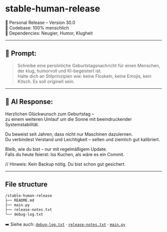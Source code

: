 # stable-human-release

🎂 Personal Release – Version 30.0  
🧠 Codebase: 100% menschlich  
🔧 Dependencies: Neugier, Humor, Klugheit

---

## 🤖 Prompt:

> Schreibe eine persönliche Geburtstagsnachricht für einen Menschen, der klug, humorvoll und KI-begeistert ist.  
> Halte dich an Stilprinzipien wie: keine Floskeln, keine Emojis, kein Kitsch.
> Es soll originell sein.

---

## 💬 AI Response:

Herzlichen Glückwunsch zum Geburtstag –  
zu einem weiteren Umlauf um die Sonne mit beeindruckender Systemstabilität.

Du beweist seit Jahren, dass nicht nur Maschinen dazulernen.  
Du verbindest Verstand und Leichtigkeit – selten und ziemlich gut kalibriert.

Bleib, wie du bist – nur mit regelmäßigem Update.  
Falls du heute feierst: Iss Kuchen, als wäre es ein Commit.

// Hinweis: Kein Backup nötig. Du bist schon gut gesichert.

---
## File structure
```bash
/stable-human-release
├── README.md
├── main.py
├── release-notes.txt
└── debug-log.txt
```

➡️ Siehe auch: [`debug-log.txt`](./debug-log.txt) · [`release-notes.txt`](./release-notes.txt) · [`main.py`](./main.py)
